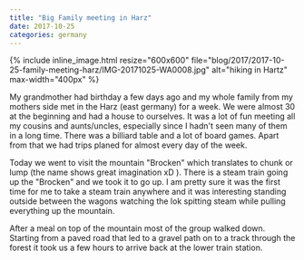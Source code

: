 ```yaml
---
title: "Big Family meeting in Harz"
date: 2017-10-25
categories: germany
---
```

{% include inline_image.html resize="600x600" file="blog/2017/2017-10-25-family-meeting-harz/IMG-20171025-WA0008.jpg" alt="hiking in Hartz" max-width="400px" %}

My grandmother had birthday a few days ago and my whole family from my mothers side met in the Harz (east germany) for a week. We were almost 30 at the beginning and had a house to ourselves. It was a lot of fun meeting all my cousins and aunts/uncles, especially since I hadn't seen many of them in a long time. There was a billiard table and a lot of board games. Apart from that we had trips planed for almost every day of the week.

Today we went to visit the mountain "Brocken" which translates to chunk or lump (the name shows great imagination xD ). There is a steam train going up the "Brocken" and we took it to go up. I am pretty sure it was the first time for me to take a steam train anywhere and it was interesting standing outside between the wagons watching the lok spitting steam while pulling everything up the mountain.

After a meal on top of the mountain most of the group walked down. Starting from a paved road that led to a gravel path on to a track through the forest it took us a few hours to arrive back at the lower train station.
